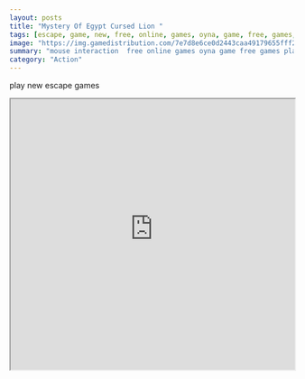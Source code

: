 ```yaml
---
layout: posts
title: "Mystery Of Egypt Cursed Lion "
tags: [escape, game, new, free, online, games, oyna, game, free, games, play, play, games]
image: "https://img.gamedistribution.com/7e7d8e6ce0d2443caa49179655fff2dc.jpg"
summary: "mouse interaction  free online games oyna game free games play play games"
category: "Action"
---
```


play new escape games

<iframe width="100%" height="480px;" src="https://flash.gamedistribution.com?game=7e7d8e6ce0d2443caa49179655fff2dc"></iframe>